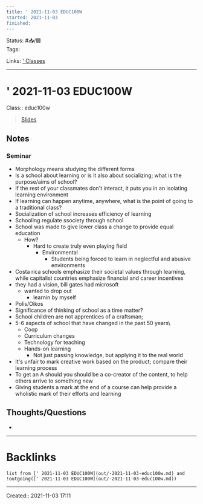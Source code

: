 ```yaml
---
title: ' 2021-11-03 EDUC100W
started: 2021-11-03 
finished:
---
```

Status: #📥/🟩  
Tags:

Links: [' Classes](out/-classes.md)
___
# ' 2021-11-03 EDUC100W
Class:: educ100w
> [Slides]()
## Notes
### Seminar
- Morphology means studying the different forms
- Is a school about learning or is it also about socializing; what is the purpose/aims of school?
- If the rest of your classmates don't interact, it puts you in an isolating learning environment
- If learning can happen anytime, anywhere, what is the point of going to a traditional class?
- Socialization of school increases efficiency of learning
- Schooling regulate ssociety through school
- School was made to give lower class a change to provide equal education
	- How?
		- Hard to create truly even playing field
			- Environmental
				- Students being forced to learn in neglectful and abusive environments
- Costa rica schools emphasize their societal values through learning, while capitalist countries emphasize financial and career incentives
- they had a vision, bill gates had microsoft
	- wanted to drop out
		- learnin by myself
- Polis/Oikos
- Significance of thinking of school as a time matter?
- School children are not apprentices of a craftsman; 
- 5-6 aspects of school that have changed in the past 50 years\
	- Coop
	- Curriculum changes
	- Technology for teaching
	- Hands-on learning
		- Not just passing knowledge, but applying it to the real world
- It's unfair to mark creative work based on the product; compare their learning process
- To get an A should you should be a co-creator of the content, to help others arrive to something new
- Giving students a mark at the end of a course can help provide a wholistic mark of their efforts and learning
## Thoughts/Questions
- 
___
# Backlinks
```dataview
list from [' 2021-11-03 EDUC100W](out/-2021-11-03-educ100w.md) and !outgoing([' 2021-11-03 EDUC100W](out/-2021-11-03-educ100w.md))
```
___

Created:: 2021-11-03 17:11
